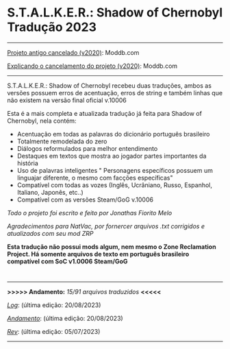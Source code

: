 # S.T.A.L.K.E.R.: Shadow of Chernobyl Tradução 2023
_______________________________________________________
[Projeto antigo cancelado (v2020)](https://www.moddb.com/news/traduo-refeita-para-stalker-shadow-of-chernobyl): Moddb.com

[Explicando o cancelamento do projeto (v2020)](https://www.moddb.com/games/stalker/news/stalker-shadow-of-chernobyl-traduo-2023): Moddb.com
_______________________________________________________

S.T.A.L.K.E.R.: Shadow of Chernobyl recebeu duas traduções, ambos as versões possuem erros de acentuação, erros de string e também linhas que não existem na versão final oficial v.10006

Esta é a mais completa e atualizada tradução já feita para Shadow of Chernobyl, nela contém:

- Acentuação em todas as palavras do dicionário português brasileiro
- Totalmente remodelada do zero
- Diálogos reformulados para melhor entendimento
- Destaques em textos que mostra ao jogador partes importantes da história
- Uso de palavras inteligentes " Personagens específicos possuem um linguajar diferente, o mesmo com facções específicas"
- Compatível com todas as vozes (Inglês, Ucrâniano, Russo, Espanhol, Italiano, Japonês, etc..)
- Compatível com as versões Steam/GoG v.10006

*Todo o projeto foi escrito e feito por Jonathas Fiorito Melo*

*Agradecimentos para NatVac, por fornercer arquivos .txt corrigidos e atualizados com seu mod ZRP*

**Esta tradução não possui mods algum, nem mesmo o Zone Reclamation Project. Há somente arquivos de texto em português brasileiro compatível com SoC v1.0006 Steam/GoG**
#



_______________________________________________________
**>>>>> Andamento:** *15/91 arquivos traduzidos* **<<<<<**

[*Log*](https://github.com/SkullTronek/s.t.a.l.k.e.r.-shadow-of-chernobyl-tradu-o2023/blob/main/log.xml): (última edição: 20/08/2023)


[*Andamento*](https://github.com/SkullTronek/s.t.a.l.k.e.r.-shadow-of-chernobyl-tradu-o2023/blob/main/andamento.xml): (última edição: 20/08/2023)


[*Rev*](https://github.com/SkullTronek/s.t.a.l.k.e.r.-shadow-of-chernobyl-tradu-o2023/blob/main/rev.xml): (última edição: 05/07/2023)

_______________________________________________________
